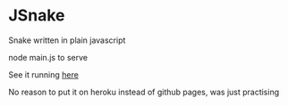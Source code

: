 # JSnake
Snake written in plain javascript

node main.js to serve

See it running [here](https://wockrad-jsnake.herokuapp.com/)

No reason to put it on heroku instead of github pages, was just practising

